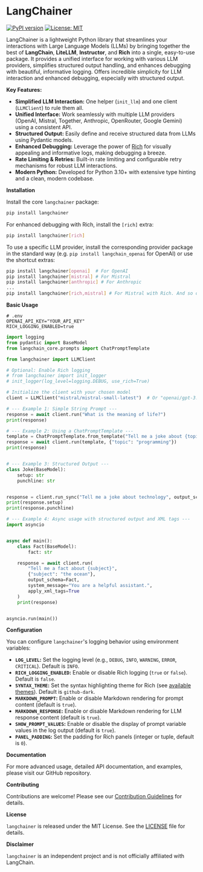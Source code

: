 # LangChainer

[![PyPI version](https://badge.fury.io/py/langchainer.svg)](https://badge.fury.io/py/langchainer)
[![License: MIT](https://img.shields.io/badge/License-MIT-yellow.svg)](https://opensource.org/licenses/MIT)


LangChainer is a lightweight Python library that streamlines your interactions with Large Language Models (LLMs) by bringing together the best of **LangChain**, **LiteLLM**, **Instructor**, and **Rich** into a single, easy-to-use package. It provides a unified interface for working with various LLM providers, simplifies structured output handling, and enhances debugging with beautiful, informative logging.
Offers incredible simplicity for LLM interaction and enhanced debugging, especially with structured output.

**Key Features:**

*   **Simplified LLM Interaction:** One helper (`init_llm`) and one client (`LLMClient`) to rule them all.
*   **Unified Interface:**  Work seamlessly with multiple LLM providers (OpenAI, Mistral, Together, Anthropic, OpenRouter, Google Gemini) using a consistent API.
*   **Structured Output:** Easily define and receive structured data from LLMs using Pydantic models.
*   **Enhanced Debugging:** Leverage the power of [Rich](https://github.com/Textualize/rich) for visually appealing and informative logs, making debugging a breeze.
*   **Rate Limiting & Retries:** Built-in rate limiting and configurable retry mechanisms for robust LLM interactions.
*   **Modern Python:** Developed for Python 3.10+ with extensive type hinting and a clean, modern codebase.

**Installation**

Install the core `langchainer` package:

```bash
pip install langchainer
```

For enhanced debugging with Rich, install the `[rich]` extra:

```bash
pip install langchainer[rich]
```

To use a specific LLM provider, install the corresponding provider package in the standard way (e.g. `pip install langchain_openai` for OpenAI) or use the shortcut extras:
```bash
pip install langchainer[openai]  # For OpenAI
pip install langchainer[mistral] # For Mistral
pip install langchainer[anthropic] # For Anthropic
...
pip install langchainer[rich,mistral] # For Mistral with Rich. And so on.
```

**Basic Usage**

```dotenv
# .env
OPENAI_API_KEY="YOUR_API_KEY"
RICH_LOGGING_ENABLED=true
```

```python
import logging
from pydantic import BaseModel
from langchain_core.prompts import ChatPromptTemplate

from langchainer import LLMClient

# Optional: Enable Rich logging
# from langchainer import init_logger
# init_logger(log_level=logging.DEBUG, use_rich=True)

# Initialize the client with your chosen model
client = LLMClient("mistral/mistral-small-latest")  # Or "openai/gpt-3.5-turbo", etc.

# --- Example 1: Simple String Prompt ---
response = await client.run("What is the meaning of life?")
print(response)

# --- Example 2: Using a ChatPromptTemplate ---
template = ChatPromptTemplate.from_template("Tell me a joke about {topic}")
response = await client.run(template, {"topic": "programming"})
print(response)


# --- Example 3: Structured Output ---
class Joke(BaseModel):
    setup: str
    punchline: str


response = client.run_sync("Tell me a joke about technology", output_schema=Joke)
print(response.setup)
print(response.punchline)

# --- Example 4: Async usage with structured output and XML tags ---
import asyncio


async def main():
    class Fact(BaseModel):
        fact: str

    response = await client.run(
        "Tell me a fact about {subject}",
        {"subject": "the ocean"},
        output_schema=Fact,
        system_message="You are a helpful assistant.",
        apply_xml_tags=True
    )
    print(response)


asyncio.run(main())
```

**Configuration**

You can configure `langchainer`'s logging behavior using environment variables:

*   **`LOG_LEVEL`:**  Set the logging level (e.g., `DEBUG`, `INFO`, `WARNING`, `ERROR`, `CRITICAL`). Default is `INFO`.
*   **`RICH_LOGGING_ENABLED`:** Enable or disable Rich logging (`true` or `false`). Default is `false`.
*   **`SYNTAX_THEME`:**  Set the syntax highlighting theme for Rich (see [available themes](https://pygments.org/styles/)). Default is `github-dark`.
*   **`MARKDOWN_PROMPT`:** Enable or disable Markdown rendering for prompt content (default is `true`).
*   **`MARKDOWN_RESPONSE`:** Enable or disable Markdown rendering for LLM response content (default is `true`).
*   **`SHOW_PROMPT_VALUES`:**  Enable or disable the display of prompt variable values in the log output (default is `true`).
*   **`PANEL_PADDING`:** Set the padding for Rich panels (integer or tuple, default is `0`).

**Documentation**

For more advanced usage, detailed API documentation, and examples, please visit our GitHub repository.

**Contributing**

Contributions are welcome! Please see our [Contribution Guidelines](CONTRIBUTING.md) for details.

**License**

`langchainer` is released under the MIT License. See the [LICENSE](LICENSE) file for details.

**Disclaimer**

`langchainer` is an independent project and is not officially affiliated with LangChain.

